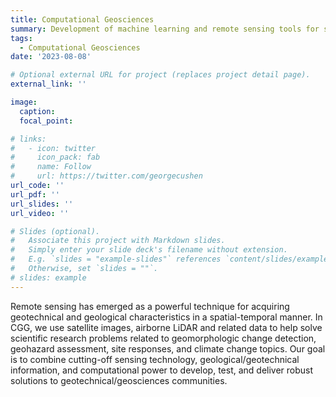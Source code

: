 ```yaml
---
title: Computational Geosciences
summary: Development of machine learning and remote sensing tools for solving geotechnical and geosicences problems. 
tags: 
  - Computational Geosciences
date: '2023-08-08'

# Optional external URL for project (replaces project detail page).
external_link: ''

image:
  caption: 
  focal_point: 

# links:
#   - icon: twitter
#     icon_pack: fab
#     name: Follow
#     url: https://twitter.com/georgecushen
url_code: ''
url_pdf: ''
url_slides: ''
url_video: ''

# Slides (optional).
#   Associate this project with Markdown slides.
#   Simply enter your slide deck's filename without extension.
#   E.g. `slides = "example-slides"` references `content/slides/example-slides.md`.
#   Otherwise, set `slides = ""`.
# slides: example
---
```


Remote sensing has emerged as a powerful technique for acquiring geotechnical and geological characteristics in a spatial-temporal manner. In CGG, we use satellite images, airborne LiDAR and related data to help solve scientific research problems related to geomorphologic change detection, geohazard assessment, site responses, and climate change topics. Our goal is to combine cutting-off sensing technology, geological/geotechnical information, and computational power to develop, test, and deliver robust solutions to geotechnical/geosciences communities. 
